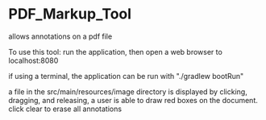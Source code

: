 # PDF_Markup_Tool

allows annotations on a pdf file

To use this tool: 
run the application, then open a web browser to localhost:8080

if using a terminal, the application can be run with "./gradlew bootRun"

a file in the src/main/resources/image directory is displayed
by clicking, dragging, and releasing, a user is able to draw red boxes on the document.
click clear to erase all annotations

